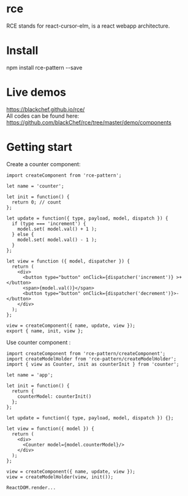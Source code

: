 # rce
RCE stands for react-cursor-elm, is a react webapp architecture.

# Install
npm install rce-pattern --save

# Live demos
https://blackchef.github.io/rce/  
All codes can be found here: https://github.com/blackChef/rce/tree/master/demo/components

# Getting start
Create a counter component:

    import createComponent from 'rce-pattern';

    let name = 'counter';

    let init = function() {
      return 0; // count
    };

    let update = function({ type, payload, model, dispatch }) {
      if (type === 'increment') {
        model.set( model.val() + 1 );
      } else {
        model.set( model.val() - 1 );
      }
    };

    let view = function ({ model, dispatcher }) {
      return (
        <div>
          <button type="button" onClick={dispatcher('increment')} >+</button>
          <span>{model.val()}</span>
          <button type="button" onClick={dispatcher('decrement')}>-</button>
        </div>
      );
    };

    view = createComponent({ name, update, view });
    export { name, init, view };
    
Use counter component :

    import createComponent from 'rce-pattern/createComponent';
    import createModelHolder from 'rce-pattern/createModelHolder';
    import { view as Counter, init as counterInit } from 'counter';

    let name = 'app';

    let init = function() {
      return {
        counterModel: counterInit()
      };
    };

    let update = function({ type, payload, model, dispatch }) {};

    let view = function({ model }) {
      return (
        <div>
          <Counter model={model.counterModel}/>
        </div>
      );
    };

    view = createComponent({ name, update, view });
    view = createModelHolder(view, init());
    
    ReactDOM.render...




